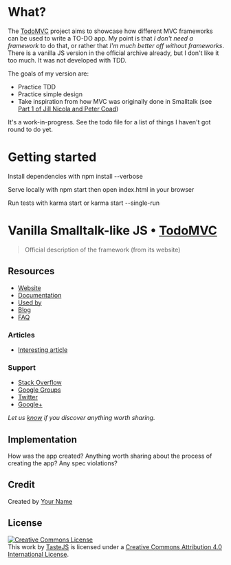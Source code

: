 # What?

The [TodoMVC](http://todomvc.com/) project aims to showcase how different MVC frameworks can be used to write a TO-DO app.  My point is that *I don't need a framework* to do that, or rather that *I'm much better off without frameworks*.  There is a vanilla JS version in the official archive already, but I don't like it too much.  It was not developed with TDD.

The goals of my version are:

 * Practice TDD
 * Practice simple design
 * Take inspiration from how MVC was originally done in Smalltalk (see [Part 1 of Jill Nicola and Peter Coad](https://books.google.it/books/about/Object_oriented_Programming.html?id=nd2WQgAACAAJ))

It's a work-in-progress.  See the todo file for a list of things I haven't got round to do yet.

# Getting started

Install dependencies with
    npm install --verbose

Serve locally with
    npm start
then open index.html in your browser

Run tests with
    karma start
or
    karma start --single-run

# Vanilla Smalltalk-like JS • [TodoMVC](http://todomvc.com)

> Official description of the framework (from its website)


## Resources

- [Website]()
- [Documentation]()
- [Used by]()
- [Blog]()
- [FAQ]()

### Articles

- [Interesting article]()

### Support

- [Stack Overflow](http://stackoverflow.com/questions/tagged/__)
- [Google Groups]()
- [Twitter](http://twitter.com/__)
- [Google+]()

*Let us [know](https://github.com/tastejs/todomvc/issues) if you discover anything worth sharing.*


## Implementation

How was the app created? Anything worth sharing about the process of creating the app? Any spec violations?


## Credit

Created by [Your Name](http://your-website.com)

## License

<a rel="license" href="http://creativecommons.org/licenses/by/4.0/deed.en_US"><img alt="Creative Commons License" style="border-width:0" src="http://i.creativecommons.org/l/by/4.0/80x15.png" /></a><br />This <span xmlns:dct="http://purl.org/dc/terms/" href="http://purl.org/dc/dcmitype/InteractiveResource" rel="dct:type">work</span> by <a xmlns:cc="http://creativecommons.org/ns#" href="http://sindresorhus.com" property="cc:attributionName" rel="cc:attributionURL">TasteJS</a> is licensed under a <a rel="license" href="http://creativecommons.org/licenses/by/4.0/deed.en_US">Creative Commons Attribution 4.0 International License</a>.
